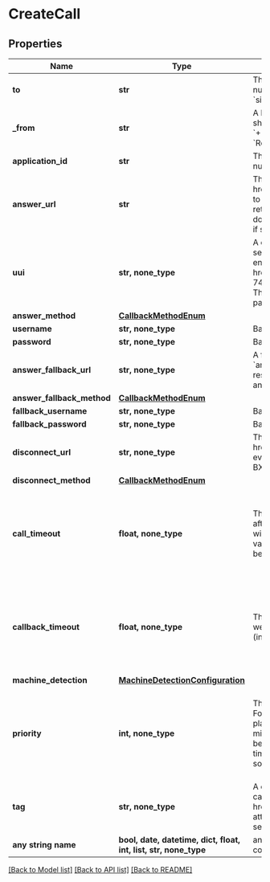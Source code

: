 # CreateCall


## Properties
Name | Type | Description | Notes
------------ | ------------- | ------------- | -------------
**to** | **str** | The destination to call (must be an E.164 formatted number (e.g. &#x60;+15555551212&#x60;) or a SIP URI (e.g. &#x60;sip:user@server.com&#x60;)). | 
**_from** | **str** | A Bandwidth phone number on your account the call should come from (must be in E.164 format, like &#x60;+15555551212&#x60;, or be one of the following strings: &#x60;Restricted&#x60;, &#x60;Anonymous&#x60;, &#x60;Private&#x60;, or &#x60;Unavailable&#x60;). | 
**application_id** | **str** | The id of the application associated with the &#x60;from&#x60; number. | 
**answer_url** | **str** | The full URL to send the &lt;a href&#x3D;&#39;/docs/voice/webhooks/answer&#39;&gt;Answer&lt;/a&gt; event to when the called party answers. This endpoint should return the first &lt;a href&#x3D;&#39;/docs/voice/bxml&#39;&gt;BXML document&lt;/a&gt; to be executed in the call.  Must use &#x60;https&#x60; if specifying &#x60;username&#x60; and &#x60;password&#x60; | 
**uui** | **str, none_type** | A comma-separated list of &#39;User-To-User&#39; headers to be sent in the INVITE when calling a SIP URI. Each value must end with an &#39;encoding&#39; parameter as described in &lt;a href&#x3D;&#39;https://tools.ietf.org/html/rfc7433&#39;&gt;RFC 7433&lt;/a&gt;. Only &#39;jwt&#39; and &#39;base64&#39; encodings are allowed. The entire value cannot exceed 350 characters, including parameters and separators. | [optional] 
**answer_method** | [**CallbackMethodEnum**](CallbackMethodEnum.md) |  | [optional] 
**username** | **str, none_type** | Basic auth username. | [optional] 
**password** | **str, none_type** | Basic auth password. | [optional] 
**answer_fallback_url** | **str, none_type** | A fallback url which, if provided, will be used to retry the &#x60;answer&#x60; webhook delivery in case &#x60;answerUrl&#x60; fails to respond  Must use &#x60;https&#x60; if specifying &#x60;fallbackUsername&#x60; and &#x60;fallbackPassword&#x60; | [optional] 
**answer_fallback_method** | [**CallbackMethodEnum**](CallbackMethodEnum.md) |  | [optional] 
**fallback_username** | **str, none_type** | Basic auth username. | [optional] 
**fallback_password** | **str, none_type** | Basic auth password. | [optional] 
**disconnect_url** | **str, none_type** | The URL to send the &lt;a href&#x3D;&#39;/docs/voice/webhooks/disconnect&#39;&gt;Disconnect&lt;/a&gt; event to when the call ends. This event does not expect a BXML response. | [optional] 
**disconnect_method** | [**CallbackMethodEnum**](CallbackMethodEnum.md) |  | [optional] 
**call_timeout** | **float, none_type** | The timeout (in seconds) for the callee to answer the call after it starts ringing. If the call does not start ringing within 30s, the call will be cancelled regardless of this value.  Can be any numeric value (including decimals) between 1 and 300. | [optional]  if omitted the server will use the default value of 30
**callback_timeout** | **float, none_type** | This is the timeout (in seconds) to use when delivering webhooks for the call. Can be any numeric value (including decimals) between 1 and 25. | [optional]  if omitted the server will use the default value of 15
**machine_detection** | [**MachineDetectionConfiguration**](MachineDetectionConfiguration.md) |  | [optional] 
**priority** | **int, none_type** | The priority of this call over other calls from your account. For example, if during a call your application needs to place a new call and bridge it with the current call, you might want to create the call with priority 1 so that it will be the next call picked off your queue, ahead of other less time sensitive calls. A lower value means higher priority, so a priority 1 call takes precedence over a priority 2 call. | [optional]  if omitted the server will use the default value of 5
**tag** | **str, none_type** | A custom string that will be sent with all webhooks for this call unless overwritten by a future &lt;a href&#x3D;&#39;/docs/voice/bxml/tag&#39;&gt;&#x60;&lt;Tag&gt;&#x60;&lt;/a&gt; verb or &#x60;tag&#x60; attribute on another verb, or cleared.  May be cleared by setting &#x60;tag&#x3D;\&quot;\&quot;&#x60;  Max length 256 characters. | [optional] 
**any string name** | **bool, date, datetime, dict, float, int, list, str, none_type** | any string name can be used but the value must be the correct type | [optional]

[[Back to Model list]](../README.md#documentation-for-models) [[Back to API list]](../README.md#documentation-for-api-endpoints) [[Back to README]](../README.md)


